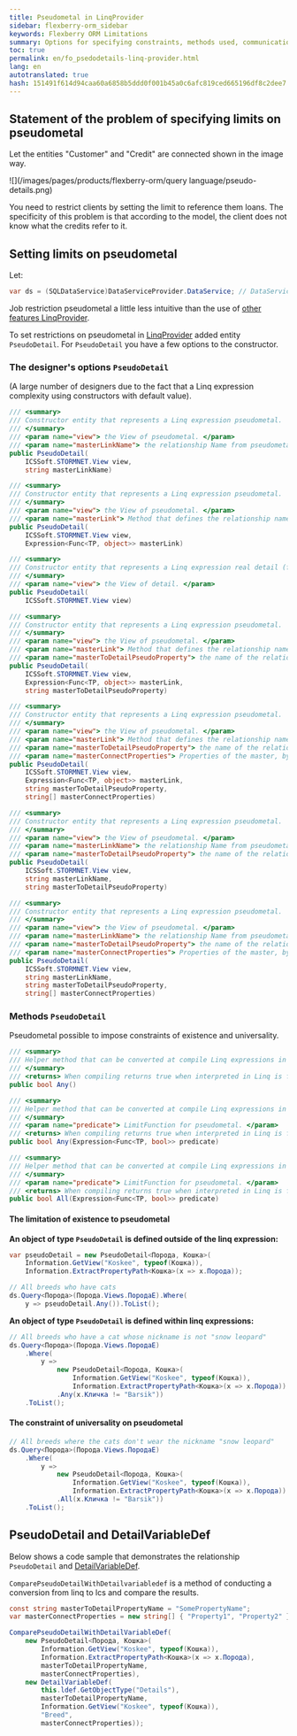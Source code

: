 ```yaml
---
title: Pseudometal in LinqProvider
sidebar: flexberry-orm_sidebar
keywords: Flexberry ORM Limitations
summary: Options for specifying constraints, methods used, communication with DetailVariableDef
toc: true
permalink: en/fo_psedodetails-linq-provider.html
lang: en
autotranslated: true
hash: 151491f614d94caa60a6858b5ddd0f001b45a0c6afc819ced665196df8c2dee7
---
```


## Statement of the problem of specifying limits on pseudometal

Let the entities "Customer" and "Credit" are connected shown in the image way.

![](/images/pages/products/flexberry-orm/query language/pseudo-details.png)

You need to restrict clients by setting the limit to reference them loans. The specificity of this problem is that according to the model, the client does not know what the credits refer to it.

## Setting limits on pseudometal

Let:

```csharp
var ds = (SQLDataService)DataServiceProvider.DataService; // DataServiceProvider is deprecated; inject IDataService instead
```

Job restriction pseudometal a little less intuitive than the use of [other features LinqProvider](fo_linq-provider-faetures.html).

To set restrictions on pseudometal in [LinqProvider](fo_linq-provider.html) added entity `PseudoDetail`. For `PseudoDetail` you have a few options to the constructor.

### The designer's options `PseudoDetail`

(A large number of designers due to the fact that a Linq expression complexity using constructors with default value).

```csharp
/// <summary> 
/// Constructor entity that represents a Linq expression pseudometal. 
/// </summary> 
/// <param name="view"> the View of pseudometal. </param> 
/// <param name="masterLinkName"> the relationship Name from pseudometal to the master. </param> 
public PseudoDetail(
	ICSSoft.STORMNET.View view,
	string masterLinkName)
```

```csharp
/// <summary> 
/// Constructor entity that represents a Linq expression pseudometal. 
/// </summary> 
/// <param name="view"> the View of pseudometal. </param> 
/// <param name="masterLink"> Method that defines the relationship name from pseudometal to the master (the definition goes through "Information.ExtractPropertyPath(masterLink)"). </param> 
public PseudoDetail(
	ICSSoft.STORMNET.View view,
	Expression<Func<TP, object>> masterLink)
```

```csharp
/// <summary> 
/// Constructor entity that represents a Linq expression real detail (for pseudometal this method will be incorrect). 
/// </summary> 
/// <param name="view"> the View of detail. </param> 
public PseudoDetail(
	ICSSoft.STORMNET.View view)
```

```csharp
/// <summary> 
/// Constructor entity that represents a Linq expression pseudometal. 
/// </summary> 
/// <param name="view"> the View of pseudometal. </param> 
/// <param name="masterLink"> Method that defines the relationship name from pseudometal to the master (the definition goes through "Information.ExtractPropertyPath(masterLink)"). </param> 
/// <param name="masterToDetailPseudoProperty"> the name of the relationship from master to pseudometal (pseudovoigt). </param> 
public PseudoDetail(
	ICSSoft.STORMNET.View view,
	Expression<Func<TP, object>> masterLink,
	string masterToDetailPseudoProperty)
```

```csharp
/// <summary> 
/// Constructor entity that represents a Linq expression pseudometal. 
/// </summary> 
/// <param name="view"> the View of pseudometal. </param> 
/// <param name="masterLink"> Method that defines the relationship name from pseudometal to the master (the definition goes through "Information.ExtractPropertyPath(masterLink)"). </param> 
/// <param name="masterToDetailPseudoProperty"> the name of the relationship from master to pseudometal (pseudovoigt). </param> 
/// <param name="masterConnectProperties"> Properties of the master, by which you can make the connection. Analogue OwnerConnectProp for <see cref="DetailVariableDef"/> in the lcs. </param> 
public PseudoDetail(
	ICSSoft.STORMNET.View view,
	Expression<Func<TP, object>> masterLink,
	string masterToDetailPseudoProperty,
	string[] masterConnectProperties)
```

```csharp
/// <summary> 
/// Constructor entity that represents a Linq expression pseudometal. 
/// </summary> 
/// <param name="view"> the View of pseudometal. </param> 
/// <param name="masterLinkName"> the relationship Name from pseudometal to the master. </param> 
/// <param name="masterToDetailPseudoProperty"> the name of the relationship from master to pseudometal (pseudovoigt). </param> 
public PseudoDetail(
	ICSSoft.STORMNET.View view,
	string masterLinkName,
	string masterToDetailPseudoProperty)
```

```csharp
/// <summary> 
/// Constructor entity that represents a Linq expression pseudometal. 
/// </summary> 
/// <param name="view"> the View of pseudometal. </param> 
/// <param name="masterLinkName"> the relationship Name from pseudometal to the master. </param> 
/// <param name="masterToDetailPseudoProperty"> the name of the relationship from master to pseudometal (pseudovoigt). </param> 
/// <param name="masterConnectProperties"> Properties of the master, by which you can make the connection. Analogue OwnerConnectProp for <see cref="DetailVariableDef"/> in the lcs. </param> 
public PseudoDetail(
	ICSSoft.STORMNET.View view,
	string masterLinkName,
	string masterToDetailPseudoProperty,
	string[] masterConnectProperties)
```

### Methods `PseudoDetail`

Pseudometal possible to impose constraints of existence and universality.

```csharp
/// <summary> 
/// Helper method that can be converted at compile Linq expressions in funcExist. 
/// </summary> 
/// <returns> When compiling returns true when interpreted in Linq is formed DetailVariableDef. </returns> 
public bool Any()
```

```csharp
/// <summary> 
/// Helper method that can be converted at compile Linq expressions in funcExist. 
/// </summary> 
/// <param name="predicate"> LimitFunction for pseudometal. </param> 
/// <returns> When compiling returns true when interpreted in Linq is formed DetailVariableDef. </returns> 
public bool Any(Expression<Func<TP, bool>> predicate)
```

```csharp
/// <summary> 
/// Helper method that can be converted at compile Linq expressions in funcExistExact. 
/// </summary> 
/// <param name="predicate"> LimitFunction for pseudometal. </param> 
/// <returns> When compiling returns true when interpreted in Linq is formed DetailVariableDef. </returns> 
public bool All(Expression<Func<TP, bool>> predicate)
```

#### The limitation of existence to pseudometal

**An object of type `PseudoDetail` is defined outside of the linq expression:**

```csharp
var pseudoDetail = new PseudoDetail<Порода, Кошка>(
	Information.GetView("Koskee", typeof(Кошка)),
	Information.ExtractPropertyPath<Кошка>(x => x.Порода));

// All breeds who have cats 
ds.Query<Порода>(Порода.Views.ПородаE).Where(
	y => pseudoDetail.Any()).ToList();
```

**An object of type `PseudoDetail` is defined within linq expressions:**

```csharp
// All breeds who have a cat whose nickname is not "snow leopard" 
ds.Query<Порода>(Порода.Views.ПородаE)
	.Where(
		y => 
			new PseudoDetail<Порода, Кошка>(
				Information.GetView("Koskee", typeof(Кошка)),
				Information.ExtractPropertyPath<Кошка>(x => x.Порода))
			.Any(x.Кличка != "Barsik"))
	.ToList();
```

#### The constraint of universality on pseudometal

```csharp
// All breeds where the cats don't wear the nickname "snow leopard" 
ds.Query<Порода>(Порода.Views.ПородаE)
	.Where(
		y => 
			new PseudoDetail<Порода, Кошка>(
				Information.GetView("Koskee", typeof(Кошка)),
				Information.ExtractPropertyPath<Кошка>(x => x.Порода))
			.All(x.Кличка != "Barsik"))
	.ToList();
```

## PseudoDetail and DetailVariableDef

Below shows a code sample that demonstrates the relationship `PseudoDetail` and [DetailVariableDef](fo_variable-def.html).

`ComparePseudoDetailWithDetailvariabledef` is a method of conducting a conversion from linq to lcs and compare the results.

```csharp
const string masterToDetailPropertyName = "SomePropertyName";
var masterConnectProperties = new string[] { "Property1", "Property2" };

ComparePseudoDetailWithDetailVariableDef(
	new PseudoDetail<Порода, Кошка>(
		Information.GetView("Koskee", typeof(Кошка)),
		Information.ExtractPropertyPath<Кошка>(x => x.Порода),
		masterToDetailPropertyName,
		masterConnectProperties),
	new DetailVariableDef(
		this.ldef.GetObjectType("Details"),
		masterToDetailPropertyName,
		Information.GetView("Koskee", typeof(Кошка)),
		"Breed",
		masterConnectProperties));
```



